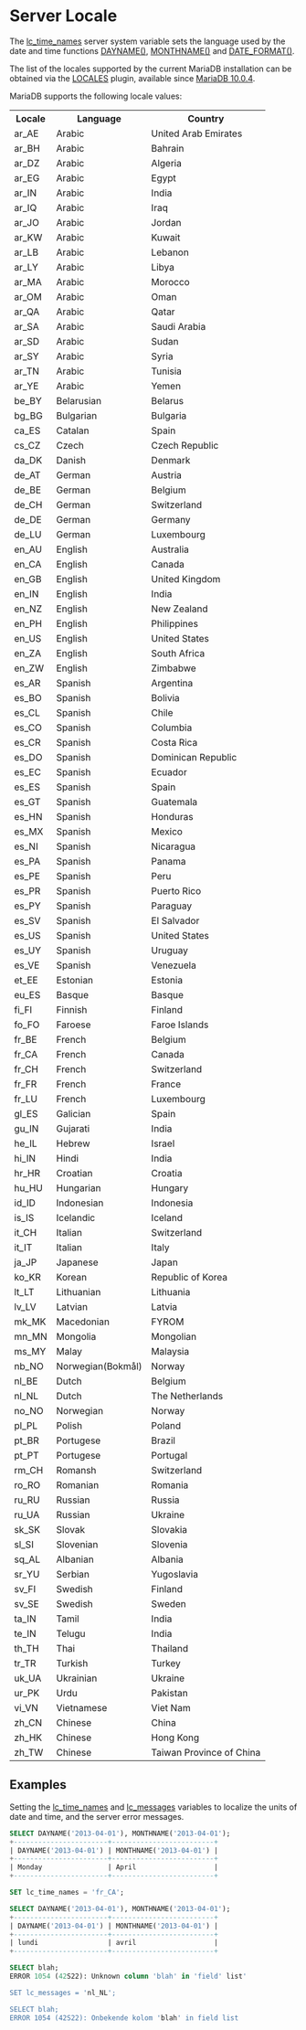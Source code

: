 # Server Locale

The [lc_time_names](/kb/en/server-system-variables/#lc_time_names) server system variable sets the language used by the date and time functions [DAYNAME()](/built-in-functions/date-time-functions/dayname/), [MONTHNAME()](/built-in-functions/date-time-functions/monthname/) and [DATE_FORMAT()](/built-in-functions/date-time-functions/date_format/).

The list of the locales supported by the current MariaDB installation can be obtained via the [LOCALES](/columns-storage-engines-and-plugins/data-types/string-data-types/character-sets/internationalization-and-localization/locales-plugin/) plugin, available since [MariaDB 10.0.4](/kb/en/mariadb-1004-release-notes/).

MariaDB supports the following locale values:

<table><tbody><tr><th>Locale</th><th>Language</th><th>Country</th></tr>
<tr><td>ar_AE</td><td>Arabic</td><td>United Arab Emirates</td></tr>
<tr><td>ar_BH</td><td>Arabic</td><td>Bahrain</td></tr>
<tr><td>ar_DZ</td><td>Arabic</td><td>Algeria</td></tr>
<tr><td>ar_EG</td><td>Arabic</td><td>Egypt</td></tr>
<tr><td>ar_IN</td><td>Arabic</td><td>India</td></tr>
<tr><td>ar_IQ</td><td>Arabic</td><td>Iraq</td></tr>
<tr><td>ar_JO</td><td>Arabic</td><td>Jordan</td></tr>
<tr><td>ar_KW</td><td>Arabic</td><td>Kuwait</td></tr>
<tr><td>ar_LB</td><td>Arabic</td><td>Lebanon</td></tr>
<tr><td>ar_LY</td><td>Arabic</td><td>Libya</td></tr>
<tr><td>ar_MA</td><td>Arabic</td><td>Morocco</td></tr>
<tr><td>ar_OM</td><td>Arabic</td><td>Oman</td></tr>
<tr><td>ar_QA</td><td>Arabic</td><td>Qatar</td></tr>
<tr><td>ar_SA</td><td>Arabic</td><td>Saudi Arabia</td></tr>
<tr><td>ar_SD</td><td>Arabic</td><td>Sudan</td></tr>
<tr><td>ar_SY</td><td>Arabic</td><td>Syria</td></tr>
<tr><td>ar_TN</td><td>Arabic</td><td>Tunisia</td></tr>
<tr><td>ar_YE</td><td>Arabic</td><td>Yemen</td></tr>
<tr><td>be_BY</td><td>Belarusian</td><td>Belarus</td></tr>
<tr><td>bg_BG</td><td>Bulgarian</td><td>Bulgaria</td></tr>
<tr><td>ca_ES</td><td>Catalan</td><td>Spain</td></tr>
<tr><td>cs_CZ</td><td>Czech</td><td>Czech Republic</td></tr>
<tr><td>da_DK</td><td>Danish</td><td>Denmark</td></tr>
<tr><td>de_AT</td><td>German</td><td>Austria</td></tr>
<tr><td>de_BE</td><td>German</td><td>Belgium</td></tr>
<tr><td>de_CH</td><td>German</td><td>Switzerland</td></tr>
<tr><td>de_DE</td><td>German</td><td>Germany</td></tr>
<tr><td>de_LU</td><td>German</td><td>Luxembourg</td></tr>
<tr><td>en_AU</td><td>English</td><td>Australia</td></tr>
<tr><td>en_CA</td><td>English</td><td>Canada</td></tr>
<tr><td>en_GB</td><td>English</td><td>United Kingdom</td></tr>
<tr><td>en_IN</td><td>English</td><td>India</td></tr>
<tr><td>en_NZ</td><td>English</td><td>New Zealand</td></tr>
<tr><td>en_PH</td><td>English</td><td>Philippines</td></tr>
<tr><td>en_US</td><td>English</td><td>United States</td></tr>
<tr><td>en_ZA</td><td>English</td><td>South Africa</td></tr>
<tr><td>en_ZW</td><td>English</td><td>Zimbabwe</td></tr>
<tr><td>es_AR</td><td>Spanish</td><td>Argentina</td></tr>
<tr><td>es_BO</td><td>Spanish</td><td>Bolivia</td></tr>
<tr><td>es_CL</td><td>Spanish</td><td>Chile</td></tr>
<tr><td>es_CO</td><td>Spanish</td><td>Columbia</td></tr>
<tr><td>es_CR</td><td>Spanish</td><td>Costa Rica</td></tr>
<tr><td>es_DO</td><td>Spanish</td><td>Dominican Republic</td></tr>
<tr><td>es_EC</td><td>Spanish</td><td>Ecuador</td></tr>
<tr><td>es_ES</td><td>Spanish</td><td>Spain</td></tr>
<tr><td>es_GT</td><td>Spanish</td><td>Guatemala</td></tr>
<tr><td>es_HN</td><td>Spanish</td><td>Honduras</td></tr>
<tr><td>es_MX</td><td>Spanish</td><td>Mexico</td></tr>
<tr><td>es_NI</td><td>Spanish</td><td>Nicaragua</td></tr>
<tr><td>es_PA</td><td>Spanish</td><td>Panama</td></tr>
<tr><td>es_PE</td><td>Spanish</td><td>Peru</td></tr>
<tr><td>es_PR</td><td>Spanish</td><td>Puerto Rico</td></tr>
<tr><td>es_PY</td><td>Spanish</td><td>Paraguay</td></tr>
<tr><td>es_SV</td><td>Spanish</td><td>El Salvador</td></tr>
<tr><td>es_US</td><td>Spanish</td><td>United States</td></tr>
<tr><td>es_UY</td><td>Spanish</td><td>Uruguay</td></tr>
<tr><td>es_VE</td><td>Spanish</td><td>Venezuela</td></tr>
<tr><td>et_EE</td><td>Estonian</td><td>Estonia</td></tr>
<tr><td>eu_ES</td><td>Basque</td><td>Basque</td></tr>
<tr><td>fi_FI</td><td>Finnish</td><td>Finland</td></tr>
<tr><td>fo_FO</td><td>Faroese</td><td>Faroe Islands</td></tr>
<tr><td>fr_BE</td><td>French</td><td>Belgium</td></tr>
<tr><td>fr_CA</td><td>French</td><td>Canada</td></tr>
<tr><td>fr_CH</td><td>French</td><td>Switzerland</td></tr>
<tr><td>fr_FR</td><td>French</td><td>France</td></tr>
<tr><td>fr_LU</td><td>French</td><td>Luxembourg</td></tr>
<tr><td>gl_ES</td><td>Galician</td><td>Spain</td></tr>
<tr><td>gu_IN</td><td>Gujarati</td><td>India</td></tr>
<tr><td>he_IL</td><td>Hebrew</td><td>Israel</td></tr>
<tr><td>hi_IN</td><td>Hindi</td><td>India</td></tr>
<tr><td>hr_HR</td><td>Croatian</td><td>Croatia</td></tr>
<tr><td>hu_HU</td><td>Hungarian</td><td>Hungary</td></tr>
<tr><td>id_ID</td><td>Indonesian</td><td>Indonesia</td></tr>
<tr><td>is_IS</td><td>Icelandic</td><td>Iceland</td></tr>
<tr><td>it_CH</td><td>Italian</td><td>Switzerland</td></tr>
<tr><td>it_IT</td><td>Italian</td><td>Italy</td></tr>
<tr><td>ja_JP</td><td>Japanese</td><td>Japan</td></tr>
<tr><td>ko_KR</td><td>Korean</td><td>Republic of Korea</td></tr>
<tr><td>lt_LT</td><td>Lithuanian</td><td>Lithuania</td></tr>
<tr><td>lv_LV</td><td>Latvian</td><td>Latvia</td></tr>
<tr><td>mk_MK</td><td>Macedonian</td><td>FYROM</td></tr>
<tr><td>mn_MN</td><td>Mongolia</td><td>Mongolian</td></tr>
<tr><td>ms_MY</td><td>Malay</td><td>Malaysia</td></tr>
<tr><td>nb_NO</td><td>Norwegian(Bokmål)</td><td>Norway</td></tr>
<tr><td>nl_BE</td><td>Dutch</td><td>Belgium</td></tr>
<tr><td>nl_NL</td><td>Dutch</td><td>The Netherlands</td></tr>
<tr><td>no_NO</td><td>Norwegian</td><td>Norway</td></tr>
<tr><td>pl_PL</td><td>Polish</td><td>Poland</td></tr>
<tr><td>pt_BR</td><td>Portugese</td><td>Brazil</td></tr>
<tr><td>pt_PT</td><td>Portugese</td><td>Portugal</td></tr>
<tr><td>rm_CH</td><td>Romansh</td><td>Switzerland</td></tr>
<tr><td>ro_RO</td><td>Romanian</td><td>Romania</td></tr>
<tr><td>ru_RU</td><td>Russian</td><td>Russia</td></tr>
<tr><td>ru_UA</td><td>Russian</td><td>Ukraine</td></tr>
<tr><td>sk_SK</td><td>Slovak</td><td>Slovakia</td></tr>
<tr><td>sl_SI</td><td>Slovenian</td><td>Slovenia</td></tr>
<tr><td>sq_AL</td><td>Albanian</td><td>Albania</td></tr>
<tr><td>sr_YU</td><td>Serbian</td><td>Yugoslavia</td></tr>
<tr><td>sv_FI</td><td>Swedish</td><td>Finland</td></tr>
<tr><td>sv_SE</td><td>Swedish</td><td>Sweden</td></tr>
<tr><td>ta_IN</td><td>Tamil</td><td>India</td></tr>
<tr><td>te_IN</td><td>Telugu</td><td>India</td></tr>
<tr><td>th_TH</td><td>Thai</td><td>Thailand</td></tr>
<tr><td>tr_TR</td><td>Turkish</td><td>Turkey</td></tr>
<tr><td>uk_UA</td><td>Ukrainian</td><td>Ukraine</td></tr>
<tr><td>ur_PK</td><td>Urdu</td><td>Pakistan</td></tr>
<tr><td>vi_VN</td><td>Vietnamese</td><td>Viet Nam</td></tr>
<tr><td>zh_CN</td><td>Chinese</td><td>China</td></tr>
<tr><td>zh_HK</td><td>Chinese</td><td>Hong Kong</td></tr>
<tr><td>zh_TW</td><td>Chinese</td><td>Taiwan Province of China</td></tr>
</tbody></table>

## Examples

Setting the [lc_time_names](/kb/en/server-system-variables/#lc_time_names) and [lc_messages](/kb/en/server-system-variables/#lc_messages) variables to localize the units of date and time, and the server error messages.

```sql
SELECT DAYNAME('2013-04-01'), MONTHNAME('2013-04-01');
+-----------------------+-------------------------+
| DAYNAME('2013-04-01') | MONTHNAME('2013-04-01') |
+-----------------------+-------------------------+
| Monday                | April                   |
+-----------------------+-------------------------+

SET lc_time_names = 'fr_CA';

SELECT DAYNAME('2013-04-01'), MONTHNAME('2013-04-01');
+-----------------------+-------------------------+
| DAYNAME('2013-04-01') | MONTHNAME('2013-04-01') |
+-----------------------+-------------------------+
| lundi                 | avril                   |
+-----------------------+-------------------------+

SELECT blah;
ERROR 1054 (42S22): Unknown column 'blah' in 'field' list'

SET lc_messages = 'nl_NL';

SELECT blah;
ERROR 1054 (42S22): Onbekende kolom 'blah' in field list
```